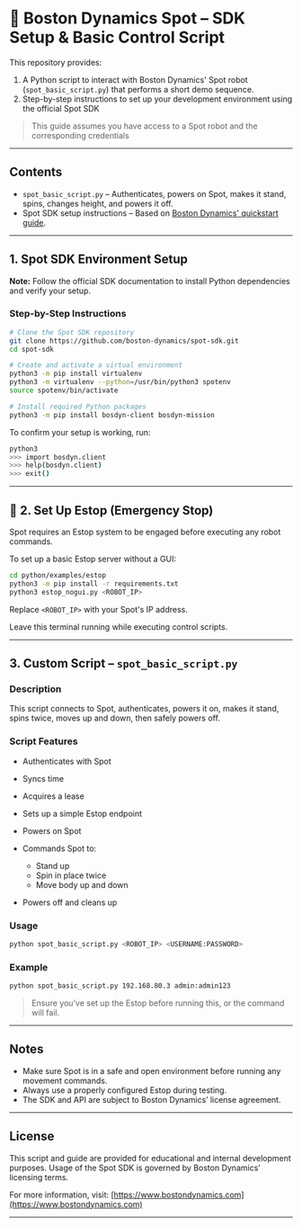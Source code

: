 # 🐶 Boston Dynamics Spot – SDK Setup & Basic Control Script

This repository provides:

1. A Python script to interact with Boston Dynamics' Spot robot (`spot_basic_script.py`) that performs a short demo sequence.
2. Step-by-step instructions to set up your development environment using the official Spot SDK

> This guide assumes you have access to a Spot robot and the corresponding credentials

---

## Contents

* `spot_basic_script.py` – Authenticates, powers on Spot, makes it stand, spins, changes height, and powers it off.
* Spot SDK setup instructions – Based on [Boston Dynamics' quickstart guide](https://dev.bostondynamics.com/docs/python/quickstart).

---

## 1. Spot SDK Environment Setup

 **Note:** Follow the official SDK documentation to install Python dependencies and verify your setup.

### Step-by-Step Instructions

```bash
# Clone the Spot SDK repository
git clone https://github.com/boston-dynamics/spot-sdk.git
cd spot-sdk

# Create and activate a virtual environment
python3 -m pip install virtualenv
python3 -m virtualenv --python=/usr/bin/python3 spotenv
source spotenv/bin/activate

# Install required Python packages
python3 -m pip install bosdyn-client bosdyn-mission
```

To confirm your setup is working, run:

```bash
python3
>>> import bosdyn.client
>>> help(bosdyn.client)
>>> exit()
```

---

## 🤖 2. Set Up Estop (Emergency Stop)

Spot requires an Estop system to be engaged before executing any robot commands.

To set up a basic Estop server without a GUI:

```bash
cd python/examples/estop
python3 -m pip install -r requirements.txt
python3 estop_nogui.py <ROBOT_IP>
```

Replace `<ROBOT_IP>` with your Spot's IP address.

Leave this terminal running while executing control scripts.

---

## 3. Custom Script – `spot_basic_script.py`

### Description

This script connects to Spot, authenticates, powers it on, makes it stand, spins twice, moves up and down, then safely powers off.

### Script Features

* Authenticates with Spot
* Syncs time
* Acquires a lease
* Sets up a simple Estop endpoint
* Powers on Spot
* Commands Spot to:

  * Stand up
  * Spin in place twice
  * Move body up and down
* Powers off and cleans up

### Usage

```bash
python spot_basic_script.py <ROBOT_IP> <USERNAME:PASSWORD>
```

### Example

```bash
python spot_basic_script.py 192.168.80.3 admin:admin123
```

> Ensure you’ve set up the Estop before running this, or the command will fail.

---

## Notes

* Make sure Spot is in a safe and open environment before running any movement commands.
* Always use a properly configured Estop during testing.
* The SDK and API are subject to Boston Dynamics’ license agreement.

---

## License

This script and guide are provided for educational and internal development purposes.
Usage of the Spot SDK is governed by Boston Dynamics’ licensing terms.

For more information, visit: [https://www.bostondynamics.com](https://www.bostondynamics.com)

---
